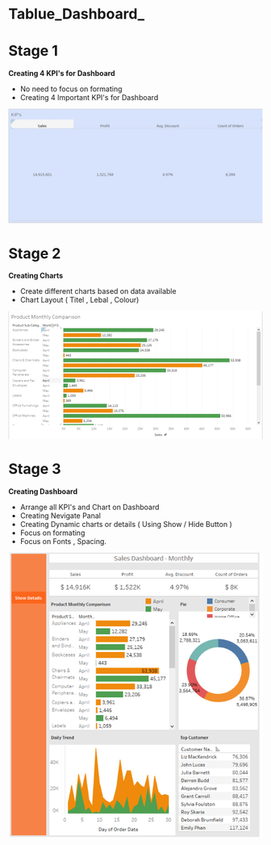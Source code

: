# Tablue_Dashboard_
 
# Stage 1 
**Creating 4 KPI's for Dashboard**
 - No need to focus on formating
 - Creating 4 Important KPI's for Dashboard
 
 ![image](Images/Stage_1.jpg)

 
 # Stage 2 
 **Creating Charts**
 - Create different charts based on data available
 - Chart Layout ( Titel , Lebal , Colour)
 
 ![image](Images/Stage_2.png)
 
 
 # Stage 3 
 **Creating Dashboard**
 - Arrange all KPI's and Chart on Dashboard
 - Creating Nevigate Panal
 - Creating Dynamic charts or details ( Using Show / Hide Button )
 - Focus on formating
 - Focus on Fonts , Spacing.
 
![image](Images/Stage_3.png)